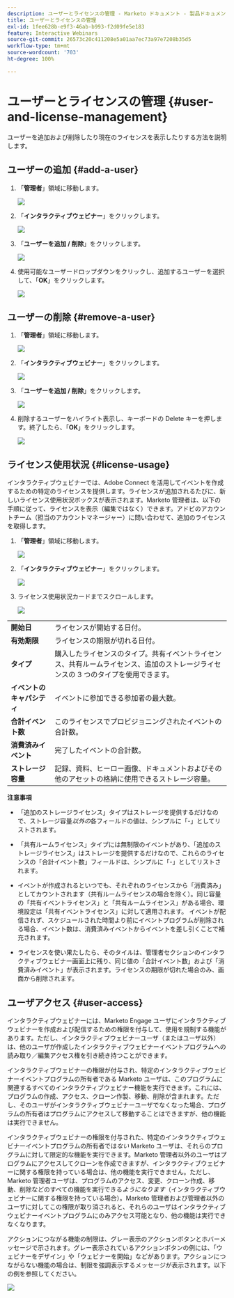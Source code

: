 ```yaml
---
description: ユーザーとライセンスの管理 - Marketo ドキュメント - 製品ドキュメント
title: ユーザーとライセンスの管理
exl-id: 1fee628b-e9f3-46ab-b993-f2d09fe5e183
feature: Interactive Webinars
source-git-commit: 26573c20c411208e5a01aa7ec73a97e7208b35d5
workflow-type: tm+mt
source-wordcount: '703'
ht-degree: 100%

---
```


# ユーザーとライセンスの管理 {#user-and-license-management}

ユーザーを追加および削除したり現在のライセンスを表示したりする方法を説明します。

## ユーザーの追加 {#add-a-user}

1. 「**管理者**」領域に移動します。

   ![](assets/user-and-license-management-1.png)

1. 「**インタラクティブウェビナー**」をクリックします。

   ![](assets/user-and-license-management-2.png)

1. 「**ユーザーを追加 / 削除**」をクリックします。

   ![](assets/user-and-license-management-3.png)

1. 使用可能なユーザードロップダウンをクリックし、追加するユーザーを選択して、「**OK**」をクリックします。

   ![](assets/user-and-license-management-4.png)

## ユーザーの削除 {#remove-a-user}

1. 「**管理者**」領域に移動します。

   ![](assets/user-and-license-management-5.png)

1. 「**インタラクティブウェビナー**」をクリックします。

   ![](assets/user-and-license-management-6.png)

1. 「**ユーザーを追加 / 削除**」をクリックします。

   ![](assets/user-and-license-management-7.png)

1. 削除するユーザーをハイライト表示し、キーボードの Delete キーを押します。終了したら、「**OK**」をクリックします。

   ![](assets/user-and-license-management-8.png)

## ライセンス使用状況 {#license-usage}

インタラクティブウェビナーでは、Adobe Connect を活用してイベントを作成するための特定のライセンスを提供します。ライセンスが追加されるたびに、新しいライセンス使用状況ボックスが表示されます。Marketo 管理者は、以下の手順に従って、ライセンスを表示（編集ではなく）できます。アドビのアカウントチーム（担当のアカウントマネージャー）に問い合わせて、追加のライセンスを取得します。

1. 「**管理者**」領域に移動します。

   ![](assets/user-and-license-management-9.png)

1. 「**インタラクティブウェビナー**」をクリックします。

   ![](assets/user-and-license-management-10.png)

1. ライセンス使用状況カードまでスクロールします。

   ![](assets/user-and-license-management-11.png)

<table>
  <tr>
   <td width="20%"><b>開始日</b></td>
   <td width="80%">ライセンスが開始する日付。</td>
  </tr>
  <tr>
   <td width="20%"><b>有効期限</b></td>
   <td width="80%">ライセンスの期限が切れる日付。</td>
  </tr>
  <tr>
   <td width="20%"><b>タイプ</b></td>
   <td width="80%">購入したライセンスのタイプ。共有イベントライセンス、共有ルームライセンス、追加のストレージライセンスの 3 つのタイプを使用できます。</td>
  </tr>
  <tr>
   <td width="20%"><b>イベントのキャパシティ</b></td>
   <td width="80%">イベントに参加できる参加者の最大数。</td>
  </tr>
  <tr>
   <td width="20%"><b>合計イベント数</b></td>
   <td width="80%">このライセンスでプロビジョニングされたイベントの合計数。</td>
  </tr>
  <tr>
   <td width="20%"><b>消費済みイベント</b></td>
   <td width="80%">完了したイベントの合計数。</td>
  </tr>
  <tr>
   <td width="20%"><b>ストレージ容量</b></td>
   <td width="80%">記録、資料、ヒーロー画像、ドキュメントおよびその他のアセットの格納に使用できるストレージ容量。</td>
  </tr>
  </tbody>
</table>

**注意事項**

* 「追加のストレージライセンス」タイプはストレージを提供するだけなので、ストレージ容量&#x200B;_以外の_&#x200B;各フィールドの値は、シンプルに「-」としてリストされます。

* 「共有ルームライセンス」タイプには無制限のイベントがあり、「追加のストレージライセンス」はストレージを提供するだけなので、これらのライセンスの「合計イベント数」フィールドは、シンプルに「-」としてリストされます。

* イベントが作成されるといつでも、それぞれのライセンスから「消費済み」としてカウントされます（共有ルームライセンスの場合を除く）。同じ容量の「共有イベントライセンス」と「共有ルームライセンス」がある場合、環境設定は「共有イベントライセンス」に対して適用されます。 イベントが配信されず、スケジュールされた時間より前にイベントプログラムが削除される場合、イベント数は、消費済みイベントからイベントを差し引くことで補充されます。

* ライセンスを使い果たしたら、そのタイルは、管理者セクションのインタラクティブウェビナー画面上に残り、同じ値の「合計イベント数」および「消費済みイベント」が表示されます。ライセンスの期限が切れた場合のみ、画面から削除されます。

## ユーザアクセス {#user-access}

インタラクティブウェビナーには、Marketo Engage ユーザにインタラクティブウェビナーを作成および配信するための権限を付与して、使用を規制する機能があります。ただし、インタラクティブウェビナーユーザ（またはユーザ以外）は、他のユーザが作成したインタラクティブウェビナーイベントプログラムへの読み取り／編集アクセス権を引き続き持つことができます。

インタラクティブウェビナーの権限が付与され、特定のインタラクティブウェビナーイベントプログラムの所有者である Marketo ユーザは、このプログラムに関連するすべてのインタラクティブウェビナー機能を実行できます。これには、プログラムの作成、アクセス、クローン作製、移動、削除が含まれます。ただし、そのユーザがインタラクティブウェビナーユーザでなくなった場合、プログラムの所有者はプログラムにアクセスして移動することはできますが、他の機能は実行できません。

インタラクティブウェビナーの権限を付与された、特定のインタラクティブウェビナーイベントプログラムの所有者では&#x200B;_ない_ Marketo ユーザは、それらのプログラムに対して限定的な機能を実行できます。Marketo 管理者以外のユーザはプログラムにアクセスしてクローンを作成できますが、インタラクティブウェビナーに関する権限を持っている場合は、他の機能を実行できません。ただし、Marketo 管理者ユーザは、プログラムのアクセス、変更、クローン作成、移動、削除などのすべての機能を実行できる&#x200B;_ようになります_（インタラクティブウェビナーに関する権限を持っている場合）。Marketo 管理者および管理者以外のユーザに対してこの権限が取り消されると、それらのユーザはインタラクティブウェビナーイベントプログラムにのみアクセス可能となり、他の機能は実行できなくなります。

アクションにつながる機能の制限は、グレー表示のアクションボタンとホバーメッセージで示されます。グレー表示されているアクションボタンの例には、「ウェビナーをデザイン」や「ウェビナーを開始」などがあります。アクションにつながらない機能の場合は、制限を強調表示するメッセージが表示されます。以下の例を参照してください。

![](assets/user-and-license-management-12.png)
